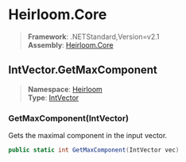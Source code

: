 # Heirloom.Core

> **Framework**: .NETStandard,Version=v2.1  
> **Assembly**: [Heirloom.Core][0]  

## IntVector.GetMaxComponent

> **Namespace**: [Heirloom][0]  
> **Type**: [IntVector][1]  

### GetMaxComponent(IntVector)

Gets the maximal component in the input vector.

```cs
public static int GetMaxComponent(IntVector vec)
```

[0]: ../Heirloom.Core.md
[1]: Heirloom.IntVector.md
